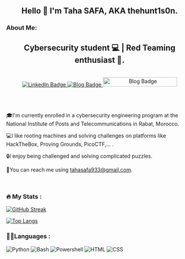 <div id="header" align="center"> 
  
  ## Hello 👋 I'm Taha SAFA, AKA thehunt1s0n.
</div>

### About Me:

<div id="header" align="center">
  
  ## Cybersecurity student 💻 | Red Teaming enthusiast 🔴.
</div>
<br>

<div id="badges" align="center">
  <a href="https://www.linkedin.com/in/taha-safa-a094a3248/">
    <img src="https://img.shields.io/badge/LinkedIn-blue?style=for-the-badge&logo=linkedin&logoColor=white" alt="LinkedIn Badge"/>
  </a>
  <a href="https://thehunt1s0n.github.io/">
    <img src="https://img.shields.io/badge/Blog-black?style=for-the-badge&logo=github&logoColor=white" alt="Blog Badge"/>
  </a>
  <a href="https://twitter.com/thehunt1s0n">
    <img src="https://img.shields.io/twitter/follow/thehunt1s0n.svg?labelColor=black" alt="Blog Badge" style="width: 200px; height: 25px;">
  </a>
</div>
<br>


<div align="center">
  <img src="https://komarev.com/ghpvc/?username=thehunt1s0n&style=flat-square&color=blue" alt=""/>
</div>
<br>
<br>

<div align="left">
  
  :mortar_board:I'm currently enrolled in a cybersecurity engineering program at the National Institute of Posts and Telecommunications in Rabat, Morocco.

  :computer:I like rooting machines and solving challenges on platforms like HackTheBox, Proving Grounds, PicoCTF,... .

  :lock:I enjoy being challenged and solving complicated puzzles.

  :email:You can reach me using tahasafa933@gmail.com.
</div>
<br>

### :fire: My Stats :

[![GitHub Streak](http://github-readme-streak-stats.herokuapp.com?user=thehunt1s0n&theme=dark&background=000000)](https://git.io/streak-stats)

[![Top Langs](https://github-readme-stats.vercel.app/api/top-langs/?username=thehunt1s0n&layout=compact&theme=vision-friendly-dark)](https://github.com/anuraghazra/github-readme-stats)

### 👩‍💻Languages : 

![Python](https://img.shields.io/badge/Python-FFD43B?style=for-the-badge&logo=python&logoColor=blue) ![Bash](https://img.shields.io/badge/Shell_Script-121011?style=for-the-badge&logo=gnu-bash&logoColor=white) ![Powershell](https://img.shields.io/badge/powershell-5391FE?style=for-the-badge&logo=powershell&logoColor=white) ![HTML](https://img.shields.io/badge/HTML5-E34F26?style=for-the-badge&logo=html5&logoColor=white) ![CSS](https://img.shields.io/badge/CSS3-1572B6?style=for-the-badge&logo=css3&logoColor=white)

<!--
**thehunt1s0n/thehunt1s0n** is a ✨ _special_ ✨ repository because its `README.md` (this file) appears on your GitHub profile.

Here are some ideas to get you started:

- 🔭 I’m currently working on ...
- 🌱 I’m currently learning ...
- 👯 I’m looking to collaborate on ...
- 🤔 I’m looking for help with ...
- 💬 Ask me about ...
- 📫 How to reach me: ...
- 😄 Pronouns: ...
- ⚡ Fun fact: ...
-->
